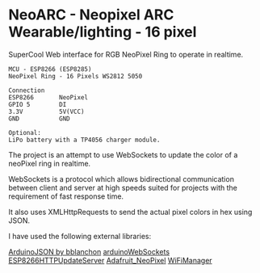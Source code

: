 # NeoARC - Neopixel ARC Wearable/lighting - 16 pixel

SuperCool Web interface for RGB NeoPixel Ring to operate in realtime.
```
MCU - ESP8266 (ESP8285)
NeoPixel Ring - 16 Pixels WS2812 5050
```
```
Connection
ESP8266       NeoPixel
GPIO 5        DI
3.3V          5V(VCC)
GND           GND

Optional:
LiPo battery with a TP4056 charger module.
```

The project is an attempt to use WebSockets to update the color of a neoPixel ring in realtime.

WebSockets is a protocol which allows bidirectional communication between client and server at high speeds suited for projects with the requirement of fast response time.

It also uses XMLHttpRequests to send the actual pixel colors in hex using JSON.

I have used the following external libraries:
  
 [ArduinoJSON by bblanchon](https://github.com/bblanchon/ArduinoJson)
 [arduinoWebSockets](https://github.com/Links2004/arduinoWebSockets)
 [ESP8266HTTPUpdateServer](https://github.com/esp8266/Arduino/tree/master/libraries/ESP8266HTTPUpdateServer)
 [Adafruit_NeoPixel](https://github.com/adafruit/Adafruit_NeoPixel)
 [WiFiManager](https://github.com/tzapu/WiFiManager)
 
 
